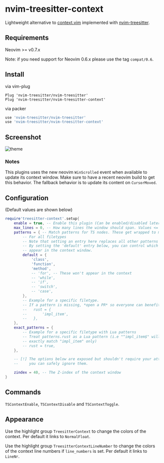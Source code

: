 # nvim-treesitter-context

Lightweight alternative to [context.vim](https://github.com/wellle/context.vim)
implemented with [nvim-treesitter](https://github.com/nvim-treesitter/nvim-treesitter).

## Requirements

Neovim >= v0.7.x

Note: if you need support for Neovim 0.6.x please use the tag `compat/0.6`.

## Install

via vim-plug

```vim
Plug 'nvim-treesitter/nvim-treesitter'
Plug 'nvim-treesitter/nvim-treesitter-context'
```

via packer

```lua
use 'nvim-treesitter/nvim-treesitter'
use 'nvim-treesitter/nvim-treesitter-context'
```


## Screenshot

![theme](./static/demo.gif)

### Notes

This plugins uses the new neovim `WinScrolled` event when available to update its
context window. Make sure to have a recent neovim build to get this behavior. The fallback
behavior is to update its content on `CursorMoved`.

## Configuration

(Default values are shown below)

```lua
require'treesitter-context'.setup{
    enable = true, -- Enable this plugin (Can be enabled/disabled later via commands)
    max_lines = 0, -- How many lines the window should span. Values <= 0 mean no limit.
    patterns = { -- Match patterns for TS nodes. These get wrapped to match at word boundaries.
        -- For all filetypes
        -- Note that setting an entry here replaces all other patterns for this entry.
        -- By setting the 'default' entry below, you can control which nodes you want to
        -- appear in the context window.
        default = {
            'class',
            'function',
            'method',
            -- 'for', -- These won't appear in the context
            -- 'while',
            -- 'if',
            -- 'switch',
            -- 'case',
        },
        -- Example for a specific filetype.
        -- If a pattern is missing, *open a PR* so everyone can benefit.
        --   rust = {
        --       'impl_item',
        --   },
    },
    exact_patterns = {
        -- Example for a specific filetype with Lua patterns
        -- Treat patterns.rust as a Lua pattern (i.e "^impl_item$" will
        -- exactly match "impl_item" only)
        -- rust = true,
    },

    -- [!] The options below are exposed but shouldn't require your attention,
    --     you can safely ignore them.

    zindex = 40, -- The Z-index of the context window
}
```

## Commands

`TSContextEnable`, `TSContextDisable` and `TSContextToggle`.

## Appearance

Use the highlight group `TreesitterContext` to change the colors of the
context. Per default it links to `NormalFloat`.

Use the highlight group `TreesitterContextLineNumber` to change the colors of the
context line numbers if `line_numbers` is set. Per default it links to `LineNr`.
